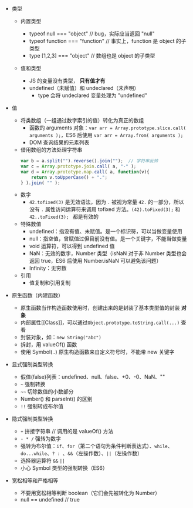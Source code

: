 - 类型
    - 内置类型
        - typeof null === "object"  // bug，实际应当返回 "null"
        - typeof function === "function" // 事实上，function 是 object 的子类型
        - type [1,2,3] === "object" // 数组也是 object 的子类型

    - 值和类型
        - JS 的变量没有类型， **只有值才有**
        - undefined（未赋值）和 undeclared（未声明）
            - type 会将 undeclared 变量处理为 "undefined"

- 值
    - 将类数组（一组通过数字索引的值）转化为真正的数组
        - 函数的 arguments 对象：`var arr = Array.prototype.slice.call( arguments );`，ES6 后使用 `var arr = Array.from( arguments );`
        - DOM 查询结果的元素列表
    - 借用数组的方法处理字符串
        ```JavaScript
        var b = a.split("").reverse().join("");  // 字符串反转
        var c = Array.prototype.join.call( a, "-" );
        var d = Array.prototype.map.call( a, function(v){
            return v.toUpperCase() + ".";
        } ).join( "" );
        ```
    - 数字
        - `42.tofixed(3)` 是无效语法，因为 `.` 被视为常量 `42.` 的一部分，所以没有 `.` 属性访问运算符来调用 tofixed 方法。`(42).toFixed(3);` 和 `42..toFixed(3); ` 都是有效的
    - 特殊数值
        - undefined：指没有值、未赋值。是一个标识符，可以当做变量使用
        - null：指空值，曾赋值过但目前没有值。是一个关键字，不能当做变量
        - void 运算符，可以得到 undefined 值
        - NaN：无效的数字，Number 类型（isNaN 对于非 Number 类型也会返回 true，ES6 后使用 Number.isNaN 可以避免该问题）
        - Infinity：无穷数
    - 引用
        - 值复制和引用复制

- 原生函数（内建函数）
    - 原生函数当作构造函数使用时，创建出来的是封装了基本类型值的封装 **对象**
    - 内部属性[[Class]]，可以通过`Object.prototype.toString.call(...)` 查看
    - 封装对象，如：`new String("abc")`
    - 拆封，用 valueOf() 函数
    - 使用 Symbol(..) 原生构造函数来自定义符号时，不能带 new 关键字

- 显式强制类型转换
    - 假值(false)列表：undefined、null、false、+0、-0、NaN、""
    - `~` 强制转换
    - `~~` 切除数值的小数部分
    - Number() 和 parseInt() 的区别
    - `!!` 强制转成布尔值

- 隐式强制类型转换
    - `+` 拼接字符串  // 调用的是 valueOf() 方法
    - `- * /` 强转为数字
    - 强转为布尔值：`if`、`for`（第二个语句为条件判断表达式）、`while`、`do...while`、`? : `、`&&`（左操作数）、`||`（左操作数）
    - 选择器运算符 `&&` `||`
    - 小心 Symbol 类型的强制转换（ES6）

- 宽松相等和严格相等
    - 不要用宽松相等判断 boolean（它们会先被转化为 Number）
    - null == undefined  // true
